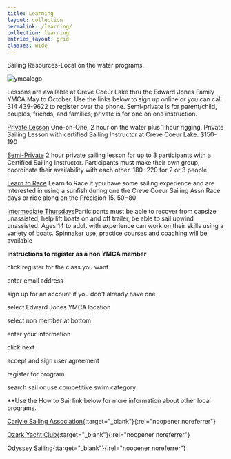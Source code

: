 ```yaml
---
title: Learning
layout: collection
permalink: /learning/
collection: learning
entries_layout: grid
classes: wide
---
```

Sailing Resources-Local on the water programs.

![ymcalogo](https://user-images.githubusercontent.com/83256703/167182152-3c2e45e4-ba3e-4b3f-875c-cdf4e2163397.png)

Lessons are available at Creve Coeur Lake thru the Edward Jones Family YMCA May to October. Use the links below to sign up online or you can call 314 439-9622 to register over the phone. Semi-private is for parent/child, couples, friends, and families; private is for one on one instruction. 

[Private Lesson](https://operations.daxko.com/Online/4034/ProgramsV2/OfferingDetails.mvc?program_id=TMP12156&offering_id=SES901383&location_id=B210&filter=H4sIAAAAAAAEAG1SQW7DIBD8y55tCeM6Ubm1l3wgt6hCBK9dVAMR4EZWlL8X4pjEbSUf8Mzu7DDLBYTntgN2AW1bBAYOe-WDE0FZw62Uo_P8iOGMaKAAH4QLsYoSWpfkpaTbfVWxasMIiSyaNnNNSeie1qx5jR9cC5AiYG_dxFXrgR1g_7ZrGlrDRwGDlfO8O_VOK5Jw23XolOl5mE6YmIit_CUcGC1AGTmMLXJlhAzqG_l9mkptnRg8_lOzjH2UtGJKccSpGG9ixmEoICiN3AnTLw7aKL0CjsqFT55gvzRl5yrrnJztndBPyBdOZ-va3LQY7ITEENHgRnyen4nDJS-CNM_Rx13cwn7wFV3xmz_8drW6-sb_jvlx42xhdjworaIKJfFl2KR3gNJL6zAqGqFxeTE3hbRR0QV0S7e0OkXkrTV5AxrnhMh8HI0K8__1BxPcH8mrAgAA0) One-on-One, 2 hour on the water plus 1 hour rigging. Private Sailing Lesson with certified Sailing Instructor at Creve Coeur Lake. $150-190

[Semi-Private](https://operations.daxko.com/Online/4034/ProgramsV2/OfferingDetails.mvc?program_id=TMP12156&offering_id=SES901384&location_id=B210&filter=H4sIAAAAAAAEAG1SQW7DIBD8y55tCeM6Ubm1l3wgt6hCBK9dVAMR4EZWlL8X4pjEbSUf8Mzu7DDLBYTntgN2AW1bBAYOe-WDE0FZw62Uo_P8iOGMaKAAH4QLsYoSWpfkpaTbfVWxasMIiSyaNnNNSeie1qx5jR9cC5AiYG_dxFXrgR1g_7ZrGlrDRwGDlfO8O_VOK5Jw23XolOl5mE6YmIit_CUcGC1AGTmMLXJlhAzqG_l9mkptnRg8_lOzjH2UtGJKccSpGG9ixmEoICiN3AnTLw7aKL0CjsqFT55gvzRl5yrrnJztndBPyBdOZ-va3LQY7ITEENHgRnyen4nDJS-CNM_Rx13cwn7wFV3xmz_8drW6-sb_jvlx42xhdjworaIKJfFl2KR3gNJL6zAqGqFxeTE3hbRR0QV0S7e0OkXkrTV5AxrnhMh8HI0K8__1BxPcH8mrAgAA0) 2 hour private sailing lesson for up to 3 participants with a Certified Sailing Instructor. Participants must make their own group, coordinate their availability with each other. $180-$220 for 2 or 3 people

 [Learn to Race](https://operations.daxko.com/Online/4034/ProgramsV2/OfferingDetails.mvc?offering_id=SES901382&program_id=TMP12156&location_id=B210&filter=H4sIAAAAAAAEAG1Sy27DIBD8lz07EsZKmvofKvWQmxUhAmsX1UAEuJEV5d8LdvxqKnHAM-zs7KzvwD2zNZR30FYilOCwUT44HpQ1zArROc8uGG6IBjLwgbsQX1FCix057khxyvOSkHgii0auueOJFuX-PR54ZCB4wMa6ninpoTRd22bQWjE2WmG2rtEp07DQXzGi1Tnbmko4lDQDZUTbSWTKcBHUD7JnC5XKat56_OfN1HJ5InmfMohdUU4mgtLIHDfN5EBG6Q1wUS58sQS_OlezztXZxnE9IBWcPj5zmu8PEOu_sb9Zt4w9Ga25wBDR4Dpc-5iJ6j5vgezXucdFDEkvfE43_OGFf9vsrRj4v3Evk88WnstTWkUVSuJvYZNeNQoPFVHVcI1pUl4HdFORsDol5K018wI0jgGR8doZFcbvxy) Learn to Race if you have some sailing experience and are interested in using a sunfish during one the Creve Coeur Sailing Assn Race days or ride along on the Precision 15. $50-$80

 [Intermediate Thursdays]([https://operations.daxko.com/Online/4034/ProgramsV2/OfferingDetails.mvc?offering_id=SES918180&program_id=TMP12156&location_id=B210&filter=H4sIAAAAAAAEAG1Sy27DIBD8lz07EsZKmvofKvWQmxUhAmsX1UAEuJEV5d8LdvxqKnHAM-zs7KzvwD2zNZR30FYilOCwUT44HpQ1zArROc8uGG6IBjLwgbsQX1FCix057khxyvOSkHgii0auueOJFuX-PR54ZCB4wMa6ninpoTRd22bQWjE2WmG2rtEp07DQXzGi1Tnbmko4lDQDZUTbSWTKcBHUD7JnC5XKat56_OfN1HJ5InmfMohdUU4mgtLIHDfN5EBG6Q1wUS58sQS_OlezztXZxnE9IBWcPj5zmu8PEOu_sb9Zt4w9Ga25wBDR4Dpc-5iJ6j5vgezXucdFDEkvfE43_OGFf9vsrRj4v3Evk88WnstTWkUVSuJvYZNeNQoPFVHVcI1pUl4HdFORsDol5K018wI0jgGR8doZFcbvxy-Jake6nwIAAA2](https://operations.daxko.com/Online/4034/ProgramsV2/OfferingDetails.mvc?offering_id=SES926589&program_id=TMP12156&location_id=B210&filter=H4sIAAAAAAAEAG1Sy27DIBD8lz27EpA6VfiHSj3kZlWIwNpFtSEC3MiK8u-FOH41lXywZ3ZnZ2d9BRmEq4FfoXMagYPHxoToZTTOCqdU74M4YbwgWiggROljqmKE7V7I4YUejrTkZM8JSSxaveLY65HteHlID9wKUDJi4_wgjA7Abd-2BbROjYNWmKtr9MY2Ig5nTGj1WWxNZRw4K8BY1fYahbFSRfOD4jHC5LZatgH_qZlGLiVaDjmDNBX1ZCKaDoWXtpkc6CS9AU7Gxy-R4WfnZtY5e9d42d2RCo7vH5TRcg-p_xuHi_PL2pPRWiqMCY2-x7WPmaiu8xVIuc6d0jHphadsw--f-LfN3XZ3_m_cy-azhcfxTGeSCiPpt3BZrxqF7x1J1coO86ayjuinJuW6nFBwzs4H6HAMiIyvvTVx_L79Ajk4mUifAgAA0))Participants must be able to recover from capsize unassisted, help lift boats on and off trailer, be able to sail upwind unassisted. Ages 14 to adult with experience can work on their skills using a variety of boats. Spinnaker use, practice courses and coaching will be available

**Instructions to register as a non YMCA member**

click register for the class you want

enter email address

sign up for an account if you don't already have one

select Edward Jones YMCA location

select non member at bottom 

enter your information

click next

accept and sign user agreement

register for program

search sail or use competitive swim category

**Use the How to Sail link below for more information about other local programs.

[Carlyle Sailing Association](https://csa-sailing.org){:target="_blank"}{:rel="noopener noreferrer"}

[Ozark Yacht Club](https://ozarkyachtclub.com){:target="_blank"}{:rel="noopener noreferrer"} 

[Odyssey Sailing](https://www.odysseysailing.com){:target="_blank"}{:rel="noopener noreferrer"} 



